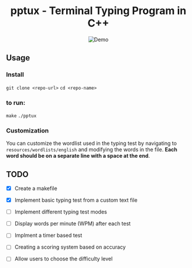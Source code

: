 <h1 align="center">
pptux - Terminal Typing Program in C++
</h1>

<p align="center">
  <img src="demo.gif" alt="Demo">
</p>


## Usage

### Install
`git clone <repo-url>`
`cd <repo-name>`

### to run:

`make`
`./pptux`

### Customization

You can customize the wordlist used in the typing test by navigating to `resources/wordlists/english` and modifying the words in the file. **Each word should be on a separate line with a space at the end**.

## TODO

- [x] Create a makefile
- [x] Implement basic typing test from a custom text file 
- [ ] Implement different typing test modes
- [ ] Display words per minute (WPM) after each test
- [ ] Implment a timer based test 
- [ ] Creating a scoring system based on accuracy 
- [ ] Allow users to choose the difficulty level

